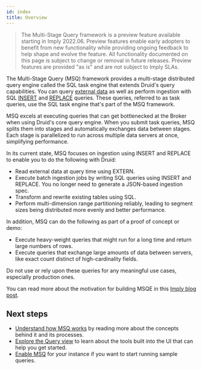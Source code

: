 ```yaml
---
id: index
title: Overview
---
```


> The Multi-Stage Query framework is a preview feature available starting in Imply 2022.06. Preview features enable early adopters to benefit from new functionality while providing ongoing feedback to help shape and evolve the feature. All functionality documented on this page is subject to change or removal in future releases. Preview features are provided "as is" and are not subject to Imply SLAs.

The Multi-Stage Query (MSQ) framework provides a multi-stage distributed query engine called the SQL task engine that extends Druid's query capabilities. You can query [external data](./msq-queries.md#read-external-data) as well as perform ingestion with SQL [INSERT](./msq-queries.md#insert-data) and [REPLACE](./msq-queries.md#replace-data) queries. These queries, referred to as task queries, use the SQL task engine that's part of the MSQ framework.

MSQ excels at executing queries that can get bottlenecked at the Broker when using Druid's core query engine. When you submit task queries, MSQ splits them into stages and automatically exchanges data between stages. Each stage is parallelized to run across multiple data servers at once, simplifying performance.

In its current state, MSQ focuses on ingestion using INSERT and REPLACE to enable you to do the following with Druid:

- Read external data at query time using EXTERN.
- Execute batch ingestion jobs by writing SQL queries using INSERT and REPLACE. You no longer need to generate a JSON-based ingestion spec.
- Transform and rewrite existing tables using SQL.
- Perform multi-dimension range partitioning reliably, leading to segment sizes being distributed more evenly and better performance.

In addition, MSQ can do the following as part of a proof of concept or demo: 

- Execute heavy-weight queries that might run for a long time and return large numbers of rows.
- Execute queries that exchange large amounts of data between servers, like exact count distinct of high-cardinality fields.

Do not use or rely upon these queries for any meaningful use cases, especially production ones.

You can read more about the motivation for building MSQE in this [Imply blog post](https://imply.io/blog/a-new-shape-for-apache-druid/).

## Next steps

* [Understand how MSQ works](./msq-concepts.md) by reading more about the concepts behind it and its processes.
* [Explore the Query view](./msq-query-ui.md) to learn about the tools built into the UI that can help you get started.
* [Enable MSQ](./msq-setup.md) for your instance if you want to start running sample queries.


